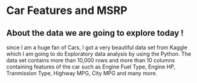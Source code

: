 # Car Features and MSRP
## About the data we are going to explore today !
since I am a huge fan of Cars, I got a very beautiful data set from Kaggle which I am going to do Exploratory data analysis by using the Python. The data set contains more than 10,000 rows and more than 10 columns containing features of the car such as Engine Fuel Type, Engine HP, Tranmission Type, Highway MPG, City MPG and many more.

